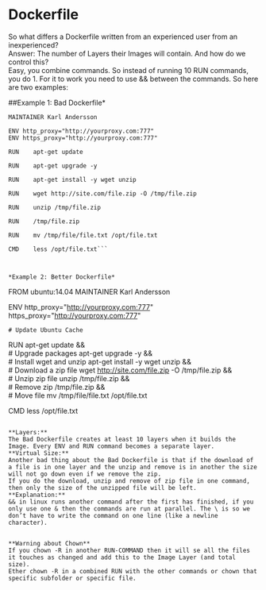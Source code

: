 # Dockerfile

So what differs a Dockerfile written from an experienced user from an inexperienced?  
Answer: The number of Layers their Images will contain. And how do we control this?  
Easy, you combine commands. So instead of running 10 RUN commands, you do 1. For it to work you need to use && between the commands. So here are two examples:

##Example 1: Bad Dockerfile*


```FROM ubuntu:14.04
MAINTAINER Karl Andersson

ENV http_proxy="http://yourproxy.com:777"
ENV https_proxy="http://yourproxy.com:777"

RUN    apt-get update

RUN    apt-get upgrade -y

RUN    apt-get install -y wget unzip

RUN    wget http://site.com/file.zip -O /tmp/file.zip

RUN    unzip /tmp/file.zip

RUN    /tmp/file.zip

RUN    mv /tmp/file/file.txt /opt/file.txt

CMD    less /opt/file.txt```



*Example 2: Better Dockerfile*
```
FROM ubuntu:14.04
MAINTAINER Karl Andersson

ENV http_proxy="http://yourproxy.com:777" \
https_proxy="http://yourproxy.com:777"

    # Update Ubuntu Cache
RUN    apt-get update && \
    # Upgrade packages
    apt-get upgrade -y && \
    # Install wget and unzip
    apt-get install -y wget unzip && \
    # Download a zip file
    wget http://site.com/file.zip -O /tmp/file.zip && \
    # Unzip zip file
    unzip /tmp/file.zip && \
    # Remove zip
    /tmp/file.zip && \
    # Move file
    mv /tmp/file/file.txt /opt/file.txt

CMD    less /opt/file.txt
```

**Layers:**  
The Bad Dockerfile creates at least 10 layers when it builds the Image. Every ENV and RUN command becomes a separate layer.  
**Virtual Size:**  
Another bad thing about the Bad Dockerfile is that if the download of a file is in one layer and the unzip and remove is in another the size will not go down even if we remove the zip.  
If you do the download, unzip and remove of zip file in one command, then only the size of the unzipped file will be left.  
**Explanation:**  
&& in linux runs another command after the first has finished, if you only use one & then the commands are run at parallel. The \ is so we don’t have to write the command on one line (like a newline character).


**Warning about Chown**
If you chown -R in another RUN-COMMAND then it will se all the files it touches as changed and add this to the Image Layer (and total size). 
Ether chown -R in a combined RUN with the other commands or chown that specific subfolder or specific file.

